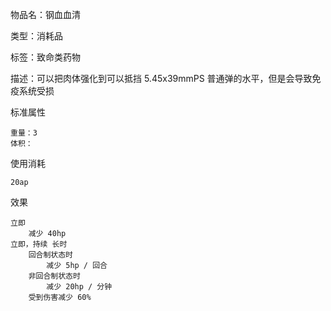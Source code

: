 物品名：钢血血清

类型：消耗品

标签：致命类药物

描述：可以把肉体强化到可以抵挡 5.45x39mmPS 普通弹的水平，但是会导致免疫系统受损

标准属性

```
重量：3
体积：
```

使用消耗

```
20ap
```

效果

```
立即
    减少 40hp
立即，持续 长时
    回合制状态时
    	减少 5hp / 回合
	非回合制状态时
    	减少 20hp / 分钟
	受到伤害减少 60%
```